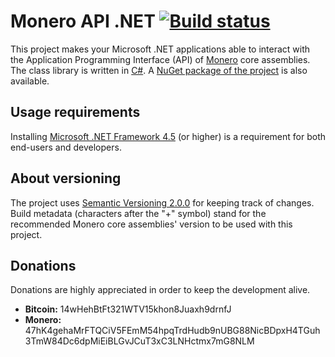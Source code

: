# Monero API .NET [![Build status](https://ci.appveyor.com/api/projects/status/dpxrvrvm8433uofc?svg=true)](https://ci.appveyor.com/project/JoJatekok/moneroapi-net)
This project makes your Microsoft .NET applications able to interact with the Application Programming Interface (API) of [Monero][] core assemblies.
The class library is written in [C#][]. A [NuGet package of the project][] is also available.

[Monero]: http://monero.cc
[C#]: http://wikipedia.org/wiki/C_Sharp_%28programming_language%29
[NuGet package of the project]: https://www.nuget.org/packages/MoneroApi.Net

## Usage requirements
Installing [Microsoft .NET Framework 4.5][] (or higher) is a requirement for both end-users and developers.

[Microsoft .NET Framework 4.5]: http://www.microsoft.com/download/details.aspx?id=30653

## About versioning
The project uses [Semantic Versioning 2.0.0][] for keeping track of changes.
Build metadata (characters after the "+" symbol) stand for the recommended Monero core assemblies' version to be used with this project.

[Semantic Versioning 2.0.0]: http://semver.org/spec/v2.0.0.html

## Donations
Donations are highly appreciated in order to keep the development alive.

- __Bitcoin:__ 14wHehBtFt321WTV15khon8Juaxh9drnfJ
- __Monero:__ 47hK4gehaMrFTQCiV5FEmM54hpqTrdHudb9nUBG88NicBDpxH4TGuh3TmW84Dc6dpMiEiBLGvJCuT3xC3LNHctmx7mG8NLM
